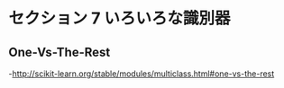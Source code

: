 # セクション 7 いろいろな識別器

## One-Vs-The-Rest
-http://scikit-learn.org/stable/modules/multiclass.html#one-vs-the-rest